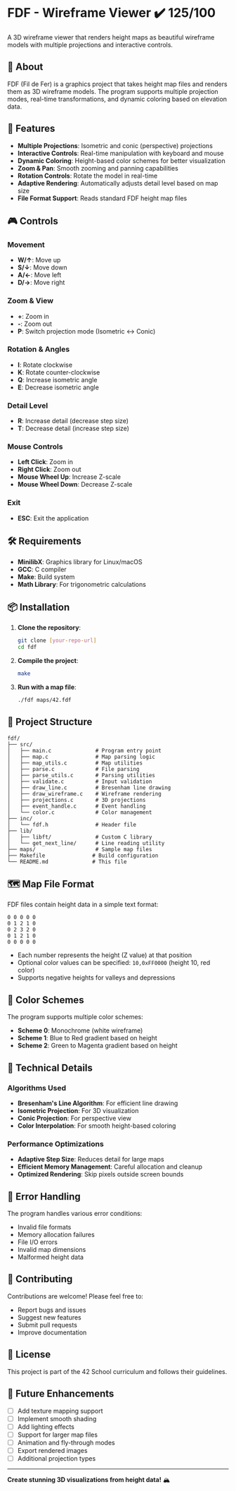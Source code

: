 # FDF - Wireframe Viewer ✔️ 125/100

A 3D wireframe viewer that renders height maps as beautiful wireframe models with multiple projections and interactive controls.

## 🌟 About

FDF (Fil de Fer) is a graphics project that takes height map files and renders them as 3D wireframe models. The program supports multiple projection modes, real-time transformations, and dynamic coloring based on elevation data.

## 🚀 Features

- **Multiple Projections**: Isometric and conic (perspective) projections
- **Interactive Controls**: Real-time manipulation with keyboard and mouse
- **Dynamic Coloring**: Height-based color schemes for better visualization
- **Zoom & Pan**: Smooth zooming and panning capabilities
- **Rotation Controls**: Rotate the model in real-time
- **Adaptive Rendering**: Automatically adjusts detail level based on map size
- **File Format Support**: Reads standard FDF height map files

## 🎮 Controls

### Movement
- **W/↑**: Move up
- **S/↓**: Move down  
- **A/←**: Move left
- **D/→**: Move right

### Zoom & View
- **+**: Zoom in
- **-**: Zoom out
- **P**: Switch projection mode (Isometric ↔ Conic)

### Rotation & Angles
- **I**: Rotate clockwise
- **K**: Rotate counter-clockwise
- **Q**: Increase isometric angle
- **E**: Decrease isometric angle

### Detail Level
- **R**: Increase detail (decrease step size)
- **T**: Decrease detail (increase step size)

### Mouse Controls
- **Left Click**: Zoom in
- **Right Click**: Zoom out
- **Mouse Wheel Up**: Increase Z-scale
- **Mouse Wheel Down**: Decrease Z-scale

### Exit
- **ESC**: Exit the application

## 🛠️ Requirements

- **MinilibX**: Graphics library for Linux/macOS
- **GCC**: C compiler
- **Make**: Build system
- **Math Library**: For trigonometric calculations

## 📦 Installation

1. **Clone the repository**:
   ```bash
   git clone [your-repo-url]
   cd fdf
   ```

2. **Compile the project**:
   ```bash
   make
   ```

3. **Run with a map file**:
   ```bash
   ./fdf maps/42.fdf
   ```

## 📁 Project Structure

```
fdf/
├── src/
│   ├── main.c              # Program entry point
│   ├── map.c               # Map parsing logic
│   ├── map_utils.c         # Map utilities
│   ├── parse.c             # File parsing
│   ├── parse_utils.c       # Parsing utilities
│   ├── validate.c          # Input validation
│   ├── draw_line.c         # Bresenham line drawing
│   ├── draw_wireframe.c    # Wireframe rendering
│   ├── projections.c       # 3D projections
│   ├── event_handle.c      # Event handling
│   └── color.c             # Color management
├── inc/
│   └── fdf.h               # Header file
├── lib/
│   ├── libft/              # Custom C library
│   └── get_next_line/      # Line reading utility
├── maps/                   # Sample map files
├── Makefile               # Build configuration
└── README.md              # This file
```

## 🗺️ Map File Format

FDF files contain height data in a simple text format:
```
0 0 0 0 0
0 1 2 1 0
0 2 3 2 0
0 1 2 1 0
0 0 0 0 0
```

- Each number represents the height (Z value) at that position
- Optional color values can be specified: `10,0xFF0000` (height 10, red color)
- Supports negative heights for valleys and depressions

## 🎨 Color Schemes

The program supports multiple color schemes:
- **Scheme 0**: Monochrome (white wireframe)
- **Scheme 1**: Blue to Red gradient based on height
- **Scheme 2**: Green to Magenta gradient based on height

## 🔧 Technical Details

### Algorithms Used
- **Bresenham's Line Algorithm**: For efficient line drawing
- **Isometric Projection**: For 3D visualization
- **Conic Projection**: For perspective view
- **Color Interpolation**: For smooth height-based coloring

### Performance Optimizations
- **Adaptive Step Size**: Reduces detail for large maps
- **Efficient Memory Management**: Careful allocation and cleanup
- **Optimized Rendering**: Skip pixels outside screen bounds

## 🐛 Error Handling

The program handles various error conditions:
- Invalid file formats
- Memory allocation failures
- File I/O errors
- Invalid map dimensions
- Malformed height data

## 🤝 Contributing

Contributions are welcome! Please feel free to:
- Report bugs and issues
- Suggest new features
- Submit pull requests
- Improve documentation

## 📝 License

This project is part of the 42 School curriculum and follows their guidelines.

## 🚀 Future Enhancements

- [ ] Add texture mapping support
- [ ] Implement smooth shading
- [ ] Add lighting effects
- [ ] Support for larger map files
- [ ] Animation and fly-through modes
- [ ] Export rendered images
- [ ] Additional projection types

---

**Create stunning 3D visualizations from height data!** 🏔️
